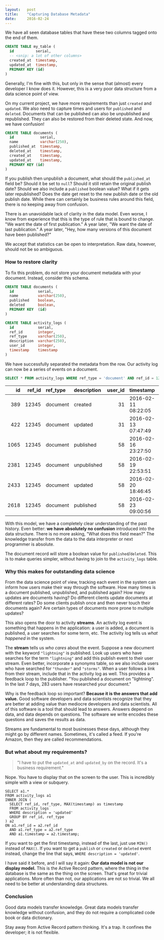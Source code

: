 ```yaml
---
layout:   post
title:    "Capturing Database Metadata"
date:     2016-02-24
---
```


We have all seen database tables that have these two columns tagged onto the end of them.

```sql
CREATE TABLE my_table (
  id          serial,
  -- <snip: a lot of other columns>
  created_at  timestamp,
  updated_at  timestamp,
  PRIMARY KEY (id)
)
```

Generally, I'm fine with this, but only in the sense that (almost) every developer I know does it. However, this is a very poor data structure from a data science point of view.

On my current project, we have more requirements than just `created` and `updated`. We also need to capture times and users for `published` and `deleted`. Documents that can be published can also be unpublished and republished. They can also be restored from their deleted state. And now, we have confusion!

```sql
CREATE TABLE documents (
  id            serial,
  name          varchar(250),
  published_at  timestamp,
  deleted_at    timestamp,
  created_at    timestamp,
  updated_at    timestamp,
  PRIMARY KEY (id)
)
```

If you publish then unpublish a document, what should the `published_at` field be? Should it be set to `null`? Should it still retain the original publish date? Should we also include a `published` boolean value? What if it gets later republished? Does the date get reset to the new publish date or the old publish date. While there can certainly be business rules around this field, there is no keeping away from confusion.

There is an unavoidable lack of clarity in the data model. Even worse, I know from experience that this is the type of rule that is bound to change. "We want the date of first publication." A year later, "We want the date of last publication." A year later, "Hey, how many versions of this document have been published?"

We accept that statistics can be open to interpretation. Raw data, however, should not be so ambiguous.

### How to restore clarity

To fix this problem, do not store your document metadata with your document. Instead, consider this schema.

```sql
CREATE TABLE documents (
  id           serial,
  name         varchar(250),
  published    boolean,
  deleted      boolean,
  PRIMARY KEY  (id)
)

CREATE TABLE activity_logs (
  id           serial,
  ref_id       integer,
  ref_type     varchar(250),
  description  varchar(250),
  user_id      integer,
  timestamp    timestamp
)
```

We have successfully separated the metadata from the row. Our activity log can now be a series of events on a document.

```sql
SELECT * FROM activity_logs WHERE ref_type = 'document' AND ref_id = 12345;
```

| id   | ref_id | ref_type | description | user_id | timestamp           |
| ---: | -----: | :------- | :---------- | ------: | :------------------ |
| 389  | 12345  | document | created     | 31      | 2016-02-11 08:22:05 |
| 422  | 12345  | document | updated     | 31      | 2016-02-13 07:47:49 |
| 1065 | 12345  | document | published   | 58      | 2016-02-16 23:27:50 |
| 2381 | 12345  | document | unpublished | 58      | 2016-02-19 22:53:51 |
| 2433 | 12345  | document | updated     | 58      | 2016-02-20 18:46:45 |
| 2618 | 12345  | document | published   | 58      | 2016-02-23 09:00:56 |

With this model, we have a completely clear understanding of the past history. Even better: **we have absolutely no confusion** introduced into the data structure. There is no more asking, "What does this field mean?" The knowledge transfer from the data to the data interpreter or next programmer is absolute.

The document record will store a boolean value for `published`/`deleted`. This is to make queries simpler, without having to join to the `activity_logs` table.

### Why this makes for outstanding data science

From the data science point of view, tracking each event in the system can inform how users make their way through the software. How many times is a document published, unpublished, and published again? How many updates are documents having? Do different clients update documents at different rates? Do some clients publish once and then never touch their documents again? Are certain types of documents more prone to multiple updates?

This also opens the door to activity **streams**. An activity log event is something that happens in the application: a user is added, a document is published, a user searches for some term, etc. The activity log tells us *what happened* in the system.

The **stream** tells us *who cares* about the event. Suppose a new document with the keyword `"lightning"` is published. Look up users who have searches for the term `"lightning"` and add this publish event to their user stream. Even better, incorporate a synonyms table, so we also include users who have searched for `"thunder"` and `"storms"`. When a user follows a link from their stream, include that in the activity log as well. This provides a feedback loop to the publisher. "You published a document on "lightning". In the last 7 days, 283 users have researched your document."

Why is the feedback loop so important? **Because it is the answers that add value.** Good software developers and data scientists recognize that they are better at adding value than mediocre developers and data scientists. All of this software is a tool that should lead to answers. Answers depend on data, and data depends on questions. The software we write encodes these questions and saves the results as data.

Streams are fundamental to most businesses these days, although they might go by different names. Sometimes, it's called a feed. If you're Amazon, then they are called recommendations.

### But what about my requirements?

> "I have to put the `updated_at` and `updated_by` on the record. It's a business requirement."

Nope. You have to display that on the screen to the user. This is incredibly simple with a view or subquery.

```
SELECT a1.*
FROM activity_logs a1
INNER JOIN (
  SELECT ref_id, ref_type, MAX(timestamp) as timestamp
  FROM activity_logs
  WHERE description = 'updated'
  GROUP BY ref_id, ref_type
) a2
ON a1.ref_id = a2.ref_id
  AND a1.ref_type = a2.ref_type
  AND a1.timestamp = a2.timestamp;
```

If you want to get the first timestamp, instead of the last, just use `MIN()` instead of `MAX()`. If you want to get a `publish` or `created` or `deleted` event instead, change the line that says, `WHERE description = 'updated'`.

I have said it before, and I will say it again: **Our data model is not our display model.** This is the Active Record pattern, where the thing in the database is the same as the thing on the screen. That's great for trivial applications. More often than not, our applications are not so trivial. We all need to be better at understanding data structures.

### Conclusion

Good data models transfer knowledge. Great data models transfer knowledge without confusion, and they do not require a complicated code book or data dictionary.

Stay away from Active Record pattern thinking. It's a trap. It confines the developer; it is not flexible.

